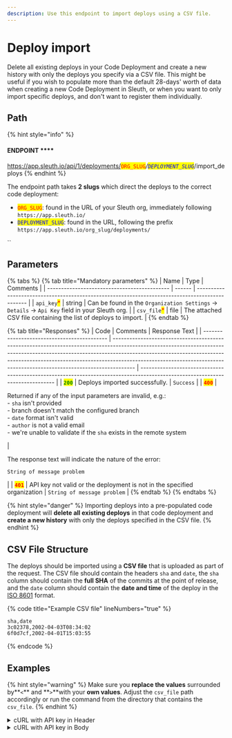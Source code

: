 ```yaml
---
description: Use this endpoint to import deploys using a CSV file.
---
```


# Deploy import

Delete all existing deploys in your Code Deployment and create a new history with only the deploys you specify via a CSV file. This might be useful if you wish to populate more than the default 28-days' worth of data when creating a new Code Deployment in Sleuth, or when you want to only import specific deploys, and don't want to register them individually.

## Path

{% hint style="info" %}
#### ENDPOINT ****&#x20;

https://app.sleuth.io/api/1/deployments/<mark style="color:red;">`ORG_SLUG`</mark>_/<mark style="color:blue;">`DEPLOYMENT_SLUG`</mark>_/import\_deploys
{% endhint %}

The endpoint path takes **2 slugs** which direct the deploys to the correct code deployment:

* <mark style="color:red;">`ORG_SLUG`</mark>: found in the URL of your Sleuth org, immediately following `https://app.sleuth.io/`
* <mark style="color:blue;">`DEPLOYMENT_SLUG`</mark>: found in the URL, following the prefix `https://app.sleuth.io/org_slug/deployments/`

``

## Parameters

{% tabs %}
{% tab title="Mandatory parameters" %}
| Name                                         | Type   | Comments                                                                                        |
| -------------------------------------------- | ------ | ----------------------------------------------------------------------------------------------- |
| `api_key`<mark style="color:red;">\*</mark>  | string | Can be found in the `Organization Settings` -> `Details` -> `Api Key` field in your Sleuth org. |
| `csv_file`<mark style="color:red;">\*</mark> | file   | The attached CSV file containing the list of deploys to import.                                 |
{% endtab %}

{% tab title="Responses" %}
| Code                                        | Comments                                                                                                                                                                                                                                                                                                                         | Response Text                                                                                                                 |
| ------------------------------------------- | -------------------------------------------------------------------------------------------------------------------------------------------------------------------------------------------------------------------------------------------------------------------------------------------------------------------------------- | ----------------------------------------------------------------------------------------------------------------------------- |
| <mark style="color:green;">**`200`**</mark> | Deploys imported successfully.                                                                                                                                                                                                                                                                                                   | `Success`                                                                                                                     |
| <mark style="color:red;">**`400`**</mark>   | <p>Returned if any of the input parameters are invalid, e.g.:<br>- <code>sha</code> isn't provided<br>- branch doesn't match the configured branch<br>- <code>date</code> format isn't valid<br>- <code>author</code> is not a valid email<br>- we're unable to validate if the <code>sha</code> exists in the remote system</p> | <p>The response text will indicate the nature of the error:<br><code></code></p><p><code>String of message problem</code></p> |
| <mark style="color:red;">**`401`**</mark>   | API key not valid or the deployment is not in the specified organization                                                                                                                                                                                                                                                         | `String of message problem`                                                                                                   |
{% endtab %}
{% endtabs %}

{% hint style="danger" %}
Importing deploys into a pre-populated code deployment will **delete all existing deploys** in that code deployment and **create a new history** with only the deploys specified in the CSV file.&#x20;
{% endhint %}

## CSV File Structure

The deploys should be imported using a **CSV file** that is uploaded as part of the request. The CSV file should contain the headers `sha` and `date`, the `sha` column should contain the **full SHA** of the commits at the point of release, and the `date` column should contain the **date and time** of the deploy in the [ISO 8601](https://en.wikipedia.org/wiki/ISO\_8601) format.

{% code title="Example CSV file" lineNumbers="true" %}
```csv
sha,date 
3c02378,2002-04-03T08:34:02 
6f0d7cf,2002-04-01T15:03:55
```
{% endcode %}

## Examples

{% hint style="warning" %}
Make sure you **replace the values** surrounded by**`<`** and **`>`**with your **own values**. Adjust the `csv_file` path accordingly or run the command from the directory that contains the `csv_file`.
{% endhint %}

<details>

<summary>cURL with API key in Header</summary>

{% code overflow="wrap" lineNumbers="true" %}
```bash
curl \
'https://app.sleuth.io/api/1/deployments/<ORG_SLUG>/<DEPLOYMENT_SLUG>/import_deploys' \
  -H 'Authorization: apikey <APIKEY>' \
  -F 'csv_file=@<FILENAME>.csv'
```
{% endcode %}

</details>

<details>

<summary>cURL with API key in Body</summary>

{% code overflow="wrap" lineNumbers="true" %}
```bash
curl \
'https://app.sleuth.io/api/1/deployments/<ORG_SLUG>/<DEPLOYMENT_SLUG>/import_deploys' \
  -F 'api_key=<API_KEY>' \
  -F 'csv_file=@<FILENAME>.csv'
```
{% endcode %}

</details>
